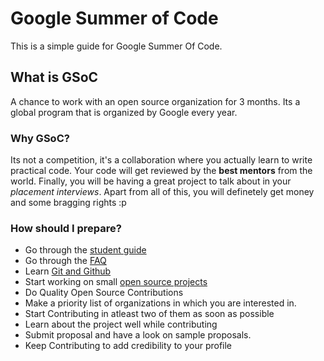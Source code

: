 # Google Summer of Code 

This is a simple guide for Google Summer Of Code. 


## What is GSoC

A chance to work with an open source organization for 3 months. Its a global program that is organized by Google every year.
    
   ### Why GSoC?
   Its not a competition, it's a collaboration where you actually learn to write practical code. 
   Your code will get reviewed by the **best mentors** from the world. Finally, you will be  having a great project to talk about in your *placement interviews*. Apart from all of this, you will definetely get money and some bragging rights :p

   ### How should I prepare?
- Go through the [student guide](https://google.github.io/gsocguides/student/) 
- Go through the [FAQ](https://developers.google.com/open-source/gsoc/faq)
- Learn [Git and Github](https://youtu.be/SWYqp7iY_Tc)
- Start working on small [open source projects ](https://github.com/MunGell/awesome-for-beginners)
- Do Quality Open Source Contributions 
- Make a priority list of organizations in which you are interested in.
- Start Contributing in atleast two of them as soon as possible
- Learn about the project well while contributing
- Submit proposal and have a look on sample proposals.
- Keep Contributing to add credibility to your profile

